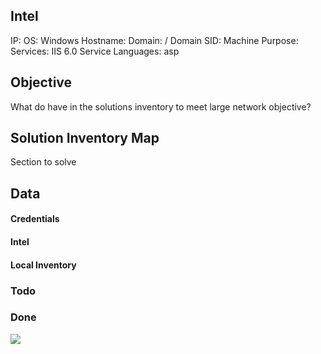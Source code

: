 ## Intel

IP:
OS: Windows
Hostname:
Domain:  / Domain SID:
Machine Purpose:
Services: IIS 6.0
Service Languages: asp

## Objective
What do have in the solutions inventory to meet large network objective?

## Solution Inventory Map
Section to solve 
 


## Data 

#### Credentials

#### Intel

#### Local Inventory



### Todo

### Done


![](curlAttempt.png)